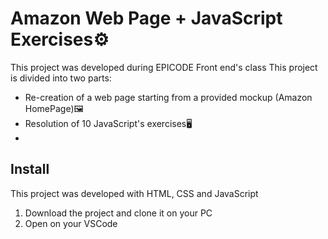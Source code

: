 # Amazon Web Page + JavaScript Exercises⚙️
This project was developed during EPICODE Front end's class
This project is divided into two parts:

 - Re-creation of a web page starting from a provided mockup (Amazon HomePage)🖼️
 - Resolution of 10 JavaScript's exercises🖥️
 - 
## Install
This project was developed with HTML, CSS and JavaScript

 1. Download the project and clone it on your PC
 2. Open on your VSCode

